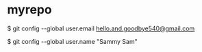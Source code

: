 # myrepo
$ git config --global user.email hello.and.goodbye540@gmail.com

$ git config --global user.name "Sammy Sam"
